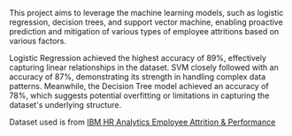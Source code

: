 This project aims to leverage the machine learning models, such as logistic regression, decision trees, and support vector machine, enabling proactive prediction and mitigation of various types of employee attritions based on various factors.

Logistic Regression achieved the highest accuracy of 89%, effectively capturing linear relationships in the dataset. SVM closely followed with an accuracy of 87%, demonstrating its strength in handling complex data patterns. Meanwhile, the Decision Tree model achieved an accuracy of 78%, which suggests potential overfitting or limitations in capturing the dataset's underlying structure. 

Dataset used is from [IBM HR Analytics Employee Attrition & Performance](https://www.kaggle.com/datasets/pavansubhasht/ibm-hr-analytics-attrition-dataset)
